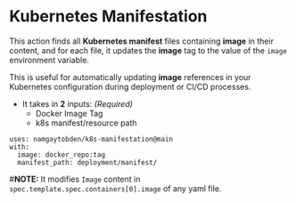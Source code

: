 # Kubernetes Manifestation
This action finds all **Kubernetes manifest** files containing **image** in their content, and for each file, it updates the **image** tag to the value of the `image` environment variable. 

This is useful for automatically updating **image** references in your Kubernetes configuration during deployment or CI/CD processes.

- It takes in **2** inputs: *(Required)*
  - Docker Image Tag
  - k8s manifest/resource path

```
uses: namgaytobden/k8s-manifestation@main
with:
  image: docker_repo:tag
  manifest_path: deployment/manifest/
```

#**NOTE:** It modifies `Image` content in `spec.template.spec.containers[0].image` of any yaml file. 
